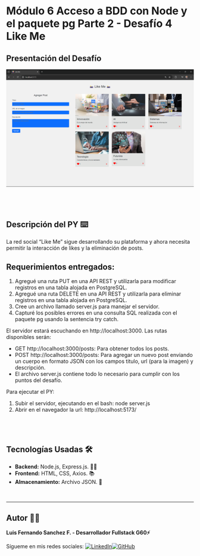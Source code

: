 # Módulo 6 Acceso a BDD con Node y el paquete pg Parte 2 - Desafío 4 Like Me

## Presentación del Desafío

![Pantalla VSCode](./public/images/pantallaPY.png)

## <br/>

## Descripción del PY ⌨️

La red social “Like Me” sigue desarrollando su plataforma y ahora necesita permitir la interacción de likes y la eliminación de posts.

## Requerimientos entregados:

1. Agregué una ruta PUT en una API REST y utilizarla para modificar registros en una tabla alojada en PostgreSQL.
2. Agregué una ruta DELETE en una API REST y utilizarla para eliminar registros en una tabla alojada en PostgreSQL.
3. Cree un archivo llamado server.js para manejar el servidor.
4. Capturé los posibles errores en una consulta SQL realizada con el paquete pg usando la sentencia try catch.

El servidor estará escuchando en http://localhost:3000. Las rutas disponibles serán:

- GET http://localhost:3000/posts: Para obtener todos los posts.
- POST http://localhost:3000/posts: Para agregar un nuevo post enviando un cuerpo en formato JSON con los campos titulo, url (para la imagen) y descripción.
- El archivo server.js contiene todo lo necesario para cumplir con los puntos del desafío.

Para ejecutar el PY:

1. Subir el servidor, ejecutando en el bash: node server.js
2. Abrir en el navegador la url: http://localhost:5173/

## <br/>

## Tecnologías Usadas 🛠️

- **Backend:** Node.js, Express.js. 🧑‍💻
- **Frontend:** HTML, CSS, Axios. 📚
- **Almacenamiento:** Archivo JSON. 🫙

<br/>

---

## Autor 👨‍💻

**Luis Fernando Sanchez F. - Desarrollador Fullstack G60⚡**

Sígueme en mis redes sociales: [![LinkedIn](https://img.shields.io/badge/LinkedIn-%230077B5.svg?logo=linkedin&logoColor=white)](https://www.linkedin.com/in/luisfernandosanchezflorez)[![GitHub](https://img.shields.io/badge/GitHub-black?logo=github)](https://github.com/luisfersan)
<br>
